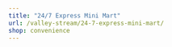 ```yaml
---
title: "24/7 Express Mini Mart"
url: /valley-stream/24-7-express-mini-mart/
shop: convenience
---
```

